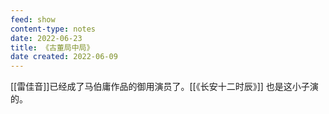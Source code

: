 ```yaml
---
feed: show
content-type: notes
date: 2022-06-23
title: 《古董局中局》
date created: 2022-06-09
---
```


[[雷佳音]]已经成了马伯庸作品的御用演员了。[[《长安十二时辰》]] 也是这小子演的。
